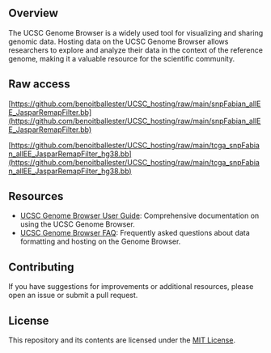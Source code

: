 ## Overview

The UCSC Genome Browser is a widely used tool for visualizing and sharing genomic data. Hosting data on the UCSC Genome Browser allows researchers to explore and analyze their data in the context of the reference genome, making it a valuable resource for the scientific community.

## Raw access

[https://github.com/benoitballester/UCSC_hosting/raw/main/snpFabian_allEE_JasparRemapFilter.bb](https://github.com/benoitballester/UCSC_hosting/raw/main/snpFabian_allEE_JasparRemapFilter.bb)

[https://github.com/benoitballester/UCSC_hosting/raw/main/tcga_snpFabian_allEE_JasparRemapFilter_hg38.bb](https://github.com/benoitballester/UCSC_hosting/raw/main/tcga_snpFabian_allEE_JasparRemapFilter_hg38.bb)

## Resources

- [UCSC Genome Browser User Guide](https://genome.ucsc.edu/goldenPath/help/hgTracksHelp.html): Comprehensive documentation on using the UCSC Genome Browser.
- [UCSC Genome Browser FAQ](https://genome.ucsc.edu/FAQ/FAQformat.html): Frequently asked questions about data formatting and hosting on the Genome Browser.

## Contributing

If you have suggestions for improvements or additional resources, please open an issue or submit a pull request.

## License

This repository and its contents are licensed under the [MIT License](LICENSE).
